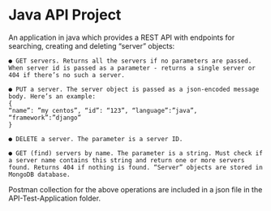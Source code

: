 # Java API Project

An application in java which provides a REST API with endpoints for searching, creating and deleting “server” objects:

	● GET servers. Returns all the servers if no parameters are passed. When server id is passed as a parameter - returns a single server or 404 if there’s no such a server.
	
	● PUT a server. The server object is passed as a json-encoded message body. Here’s an example:
	{
	“name”: ”my centos”, “id”: “123”, “language”:”java”, “framework”:”django”
	}
	
	● DELETE a server. The parameter is a server ID.
	
	● GET (find) servers by name. The parameter is a string. Must check if a server name contains this string and return one or more servers found. Returns 404 if nothing is found. “Server” objects are stored in MongoDB database.

Postman collection for the above operations are included in a json file in the API-Test-Application folder.
